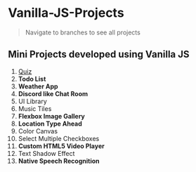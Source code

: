 # Vanilla-JS-Projects

> Navigate to branches to see all projects

## Mini Projects developed using Vanilla JS

1. [Quiz](https://github.com/VinayakRB/Vanilla-JS-Projects/tree/%231-Quiz)
2. **Todo List**
3. **Weather App**
4. **Discord like Chat Room**
5. UI Library
6. Music Tiles
7. **Flexbox Image Gallery**
8. **Location Type Ahead**
9. Color Canvas
10. Select Multiple Checkboxes
11. **Custom HTML5 Video Player**
12. Text Shadow Effect
13. **Native Speech Recognition**
